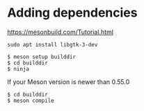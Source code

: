 # Adding dependencies #

<https://mesonbuild.com/Tutorial.html>

```shell
sudo apt install libgtk-3-dev
```

```shell
$ meson setup builddir
$ cd builddir
$ ninja
```

If your Meson version is newer than 0.55.0

```shell
$ cd builddir
$ meson compile
```
